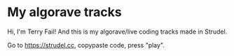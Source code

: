 # My algorave tracks

Hi, I'm Terry Fail! And this is my algorave/live coding tracks made in Strudel.

Go to https://strudel.cc, copypaste code, press "play".
